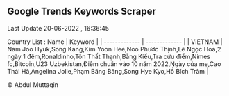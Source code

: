 

## Google Trends Keywords Scraper 
 
Last Update 20-06-2022 , 16:36:45

Country List :
 Name  | Keyword |
| ------------- | ------------- |
| VIETNAM | Nam Joo Hyuk,Song Kang,Kim Yoon Hee,Noo Phước Thịnh,Lê Ngọc Hoa,2 ngày 1 đêm,Ronaldinho,Tôn Thất Thạnh,Bằng Kiều,Tra cứu điểm,Nimes fc,Bitcoin,U23 Uzbekistan,Điểm chuẩn vào 10 năm 2022,Ngày của mẹ,Cao Thái Hà,Angelina Jolie,Phạm Băng Băng,Song Hye Kyo,Hồ Bích Trâm |



© Abdul Muttaqin 
